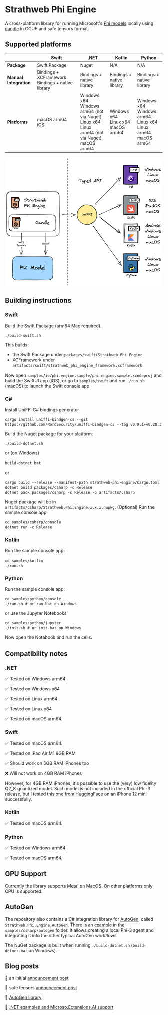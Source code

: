 # Strathweb Phi Engine

A cross-platform library for running Microsoft's [Phi models](https://azure.microsoft.com/en-us/products/phi) locally using [candle](https://github.com/huggingface/candle) in GGUF and safe tensors format.

## Supported platforms

|                        | **Swift**                                        | **.NET**                                                                                    | **Kotlin**                        | **Python**                                                  |
|------------------------|--------------------------------------------------|---------------------------------------------------------------------------------------------|-----------------------------------|-------------------------------------------------------------|
| **Package**            | Swift Package                                    | Nuget                                                                                       | N/A                               | N/A                                                         |
| **Manual Integration** | Bindings + XCFramework Bindings + native library | Bindings + native library                                                                   | Bindings + native library         | Bindings + native library                                   |
| **Platforms**          | macOS arm64<br/>iOS                                  | Windows x64<br/>Windows arm64 (not via Nuget)<br/>Linux x64<br/>Linux arm64 (not via Nuget)<br/>macOS arm64 | Windows x64<br/>Linux x64<br/>macOS arm64 | Windows x64<br/>Windows arm64<br/>Linux x64<br/>Linux arm64<br/>macOS arm64 |

![](content/strathweb-phi-engine.excalidraw.png)

## Building instructions

### Swift

Build the Swift Package (arm64 Mac required).

```shell
./build-swift.sh
```

This builds:
 - the Swift Package under `packages/swift/Strathweb.Phi.Engine`
 - XCFramework under `artifacts/swift/strathweb_phi_engine_framework.xcframework`

Now open `samples/io/phi.engine.sample/phi.engine.sample.xcodeproj` and build the SwiftUI app (iOS), or go to `samples/swift` and run `./run.sh` (macOS) to launch the Swift console app.

### C#

Install UniFFI C# bindings generator

```shell
cargo install uniffi-bindgen-cs --git https://github.com/NordSecurity/uniffi-bindgen-cs --tag v0.9.1+v0.28.3
```

Build the Nuget package for your platform:

```shell
./build-dotnet.sh
```

or (on Windows)

```cmd
build-dotnet.bat
 ```

or

```shell
cargo build --release --manifest-path strathweb-phi-engine/Cargo.toml
dotnet build packages/csharp -c Release
dotnet pack packages/csharp -c Release -o artifacts/csharp
```

Nuget package will be in `artifacts/csharp/Strathweb.Phi.Engine.x.x.x.nupkg`.
(Optional) Run the sample console app:

```shell
cd samples/csharp/console
dotnet run -c Release
```

### Kotlin

Run the sample console app:

```shell
cd samples/kotlin
./run.sh
```

### Python

Run the sample console app:

```shell
cd samples/python/console
./run.sh # or run.bat on Windows
```

or use the Jupyter Notebooks

```shell
cd samples/python/jupyter
./init.sh # or init.bat on Windows
```

Now open the Notebook and run the cells.

## Compatibility notes

### .NET

✅ Tested on Windows arm64

✅ Tested on Windows x64

✅ Tested on Linux arm64

✅ Tested on Linux x64

✅ Tested on macOS arm64.

### Swift

✅ Tested on macOS arm64.

✅ Tested on iPad Air M1 8GB RAM

✅ Should work on 6GB RAM iPhones too

❌ Will not work on 4GB RAM iPhones

However, for 4GB RAM iPhones, it's possible to use the (very) low fidelity Q2_K quantized model. Such model is not included in the official Phi-3 release, but I tested [this one from HuggingFace](https://huggingface.co/SanctumAI/Phi-3-mini-4k-instruct-GGUF) on an iPhone 12 mini successfully.

### Kotlin

✅ Tested on macOS arm64.

### Python

✅ Tested on Windows arm64

✅ Tested on macOS arm64.

## GPU Support

Currently the library supports Metal on MacOS. On other platforms only CPU is supported.

## AutoGen

The repository also contains a C# integration library for [AutoGen](https://github.com/microsoft/autogen/tree/dotnet/dotnet), called `Strathweb.Phi.Engine.AutoGen`. There is an example in the `samples/csharp/autogen` folder. It allows creating a local Phi-3 agent and integrating it into the other typical AutoGen workflows.

The NuGet package is built when running `./build-dotnet.sh` (`build-dotnet.bat` on Windows).

## Blog posts

📝 an initial [announcement post](https://strathweb.com/2024/07/announcing-strathweb-phi-engine-a-cross-platform-library-for-running-phi-3-anywhere/)

📝 safe tensors [announcement post](https://www.strathweb.com/2024/11/strathweb-phi-engine-now-with-safe-tensors-support/)

📝 [AutoGen library](https://www.strathweb.com/2024/09/using-local-phi-3-models-in-autogen-with-strathweb-phi-engine/)

📝 [.NET examples and Microso.Extensions.AI support](https://www.strathweb.com/2024/12/running-phi-inference-in-net-applications-with-strathweb-phi-engine/)

